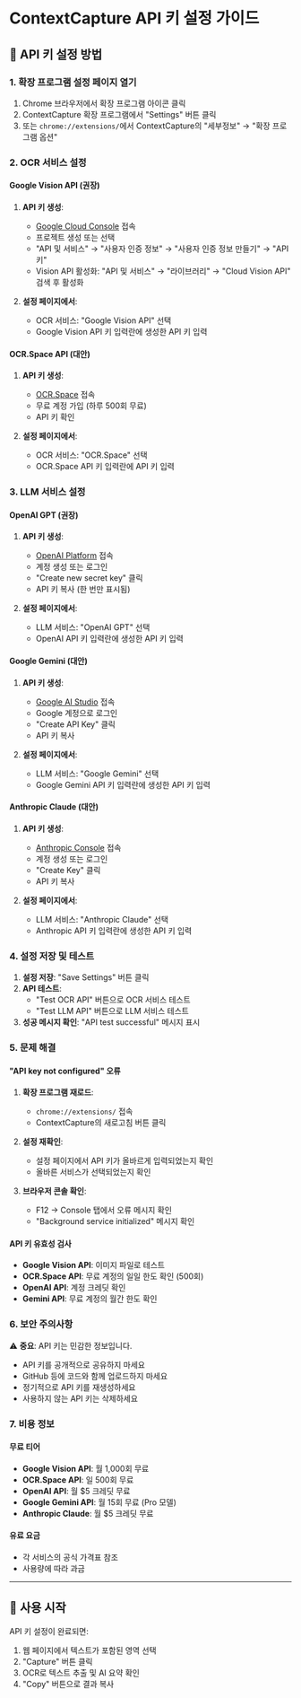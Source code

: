 # ContextCapture API 키 설정 가이드

## 🔑 API 키 설정 방법

### 1. 확장 프로그램 설정 페이지 열기
1. Chrome 브라우저에서 확장 프로그램 아이콘 클릭
2. ContextCapture 확장 프로그램에서 "Settings" 버튼 클릭
3. 또는 `chrome://extensions/`에서 ContextCapture의 "세부정보" → "확장 프로그램 옵션"

### 2. OCR 서비스 설정

#### Google Vision API (권장)
1. **API 키 생성**:
   - [Google Cloud Console](https://console.cloud.google.com/) 접속
   - 프로젝트 생성 또는 선택
   - "API 및 서비스" → "사용자 인증 정보" → "사용자 인증 정보 만들기" → "API 키"
   - Vision API 활성화: "API 및 서비스" → "라이브러리" → "Cloud Vision API" 검색 후 활성화

2. **설정 페이지에서**:
   - OCR 서비스: "Google Vision API" 선택
   - Google Vision API 키 입력란에 생성한 API 키 입력

#### OCR.Space API (대안)
1. **API 키 생성**:
   - [OCR.Space](https://ocr.space/ocrapi) 접속
   - 무료 계정 가입 (하루 500회 무료)
   - API 키 확인

2. **설정 페이지에서**:
   - OCR 서비스: "OCR.Space" 선택
   - OCR.Space API 키 입력란에 API 키 입력

### 3. LLM 서비스 설정

#### OpenAI GPT (권장)
1. **API 키 생성**:
   - [OpenAI Platform](https://platform.openai.com/api-keys) 접속
   - 계정 생성 또는 로그인
   - "Create new secret key" 클릭
   - API 키 복사 (한 번만 표시됨)

2. **설정 페이지에서**:
   - LLM 서비스: "OpenAI GPT" 선택
   - OpenAI API 키 입력란에 생성한 API 키 입력

#### Google Gemini (대안)
1. **API 키 생성**:
   - [Google AI Studio](https://makersuite.google.com/app/apikey) 접속
   - Google 계정으로 로그인
   - "Create API Key" 클릭
   - API 키 복사

2. **설정 페이지에서**:
   - LLM 서비스: "Google Gemini" 선택
   - Google Gemini API 키 입력란에 생성한 API 키 입력

#### Anthropic Claude (대안)
1. **API 키 생성**:
   - [Anthropic Console](https://console.anthropic.com/) 접속
   - 계정 생성 또는 로그인
   - "Create Key" 클릭
   - API 키 복사

2. **설정 페이지에서**:
   - LLM 서비스: "Anthropic Claude" 선택
   - Anthropic API 키 입력란에 생성한 API 키 입력

### 4. 설정 저장 및 테스트

1. **설정 저장**: "Save Settings" 버튼 클릭
2. **API 테스트**: 
   - "Test OCR API" 버튼으로 OCR 서비스 테스트
   - "Test LLM API" 버튼으로 LLM 서비스 테스트
3. **성공 메시지 확인**: "API test successful" 메시지 표시

### 5. 문제 해결

#### "API key not configured" 오류
1. **확장 프로그램 재로드**:
   - `chrome://extensions/` 접속
   - ContextCapture의 새로고침 버튼 클릭

2. **설정 재확인**:
   - 설정 페이지에서 API 키가 올바르게 입력되었는지 확인
   - 올바른 서비스가 선택되었는지 확인

3. **브라우저 콘솔 확인**:
   - F12 → Console 탭에서 오류 메시지 확인
   - "Background service initialized" 메시지 확인

#### API 키 유효성 검사
- **Google Vision API**: 이미지 파일로 테스트
- **OCR.Space API**: 무료 계정의 일일 한도 확인 (500회)
- **OpenAI API**: 계정 크레딧 확인
- **Gemini API**: 무료 계정의 월간 한도 확인

### 6. 보안 주의사항

⚠️ **중요**: API 키는 민감한 정보입니다.
- API 키를 공개적으로 공유하지 마세요
- GitHub 등에 코드와 함께 업로드하지 마세요
- 정기적으로 API 키를 재생성하세요
- 사용하지 않는 API 키는 삭제하세요

### 7. 비용 정보

#### 무료 티어
- **Google Vision API**: 월 1,000회 무료
- **OCR.Space API**: 일 500회 무료
- **OpenAI API**: 월 $5 크레딧 무료
- **Google Gemini API**: 월 15회 무료 (Pro 모델)
- **Anthropic Claude**: 월 $5 크레딧 무료

#### 유료 요금
- 각 서비스의 공식 가격표 참조
- 사용량에 따라 과금

---

## 🚀 사용 시작

API 키 설정이 완료되면:
1. 웹 페이지에서 텍스트가 포함된 영역 선택
2. "Capture" 버튼 클릭
3. OCR로 텍스트 추출 및 AI 요약 확인
4. "Copy" 버튼으로 결과 복사
